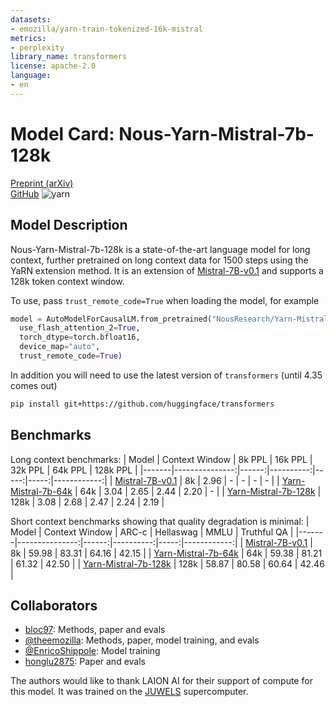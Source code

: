 ```yaml
---
datasets:
- emozilla/yarn-train-tokenized-16k-mistral
metrics:
- perplexity
library_name: transformers
license: apache-2.0
language:
- en
---
```


# Model Card: Nous-Yarn-Mistral-7b-128k

[Preprint (arXiv)](https://arxiv.org/abs/2309.00071)  
[GitHub](https://github.com/jquesnelle/yarn)
![yarn](https://raw.githubusercontent.com/jquesnelle/yarn/mistral/data/proofpile-long-small-mistral.csv.png)

## Model Description

Nous-Yarn-Mistral-7b-128k is a state-of-the-art language model for long context, further pretrained on long context data for 1500 steps using the YaRN extension method.
It is an extension of [Mistral-7B-v0.1](https://huggingface.co/mistralai/Mistral-7B-v0.1) and supports a 128k token context window.

To use, pass `trust_remote_code=True` when loading the model, for example

```python
model = AutoModelForCausalLM.from_pretrained("NousResearch/Yarn-Mistral-7b-128k",
  use_flash_attention_2=True,
  torch_dtype=torch.bfloat16,
  device_map="auto",
  trust_remote_code=True)
```

In addition you will need to use the latest version of `transformers` (until 4.35 comes out)
```sh
pip install git+https://github.com/huggingface/transformers
```

## Benchmarks

Long context benchmarks:
| Model | Context Window | 8k PPL | 16k PPL | 32k PPL | 64k PPL | 128k PPL |
|-------|---------------:|------:|----------:|-----:|-----:|------------:|
| [Mistral-7B-v0.1](https://huggingface.co/mistralai/Mistral-7B-v0.1) | 8k | 2.96 | - | - | - | - |
| [Yarn-Mistral-7b-64k](https://huggingface.co/NousResearch/Yarn-Mistral-7b-64k) | 64k | 3.04 | 2.65 | 2.44 | 2.20 | - |
| [Yarn-Mistral-7b-128k](https://huggingface.co/NousResearch/Yarn-Mistral-7b-128k) | 128k | 3.08 | 2.68 | 2.47 | 2.24 | 2.19 |

Short context benchmarks showing that quality degradation is minimal:
| Model | Context Window | ARC-c | Hellaswag | MMLU | Truthful QA |
|-------|---------------:|------:|----------:|-----:|------------:|
| [Mistral-7B-v0.1](https://huggingface.co/mistralai/Mistral-7B-v0.1) | 8k | 59.98 | 83.31 | 64.16 | 42.15 |
| [Yarn-Mistral-7b-64k](https://huggingface.co/NousResearch/Yarn-Mistral-7b-64k) | 64k | 59.38 | 81.21 | 61.32 | 42.50 |
| [Yarn-Mistral-7b-128k](https://huggingface.co/NousResearch/Yarn-Mistral-7b-128k) | 128k | 58.87 | 80.58 | 60.64 | 42.46 |

## Collaborators

 - [bloc97](https://github.com/bloc97): Methods, paper and evals
 - [@theemozilla](https://twitter.com/theemozilla): Methods, paper, model training, and evals
 - [@EnricoShippole](https://twitter.com/EnricoShippole): Model training
 - [honglu2875](https://github.com/honglu2875): Paper and evals

The authors would like to thank LAION AI for their support of compute for this model.
It was trained on the [JUWELS](https://www.fz-juelich.de/en/ias/jsc/systems/supercomputers/juwels) supercomputer.